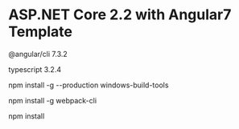 # ASP.NET Core 2.2 with Angular7 Template
@angular/cli 7.3.2

typescript 3.2.4


npm install -g --production windows-build-tools

npm install -g webpack-cli

npm install
